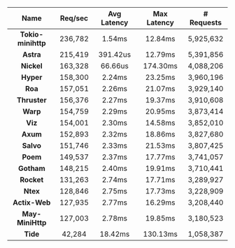 |   **Name**   |   Req/sec   | Avg Latency | Max Latency |  # Requests |
|:------------:|:-----------:|:-----------:|:-----------:|:-----------:|
|**Tokio-minihttp** |236,782|1.54ms|12.84ms|5,925,632|
|**Astra** |215,419|391.42us|12.79ms|5,391,856|
|**Nickel** |163,328|66.66us|174.30ms|4,088,206|
|**Hyper** |158,300|2.24ms|23.25ms|3,960,196|
|**Roa** |157,051|2.26ms|21.07ms|3,929,140|
|**Thruster** |156,376|2.27ms|19.37ms|3,910,608|
|**Warp** |154,759|2.29ms|20.95ms|3,873,414|
|**Viz** |154,001|2.30ms|14.58ms|3,852,010|
|**Axum** |152,893|2.32ms|18.86ms|3,827,680|
|**Salvo** |151,746|2.33ms|21.53ms|3,807,425|
|**Poem** |149,537|2.37ms|17.77ms|3,741,057|
|**Gotham** |148,215|2.40ms|19.91ms|3,710,441|
|**Rocket** |131,263|2.74ms|17.71ms|3,289,927|
|**Ntex** |128,846|2.75ms|17.73ms|3,228,909|
|**Actix-Web** |127,935|2.77ms|16.29ms|3,208,440|
|**May-MiniHttp** |127,003|2.78ms|19.85ms|3,180,523|
|**Tide** |42,284|18.42ms|130.13ms|1,058,387|
